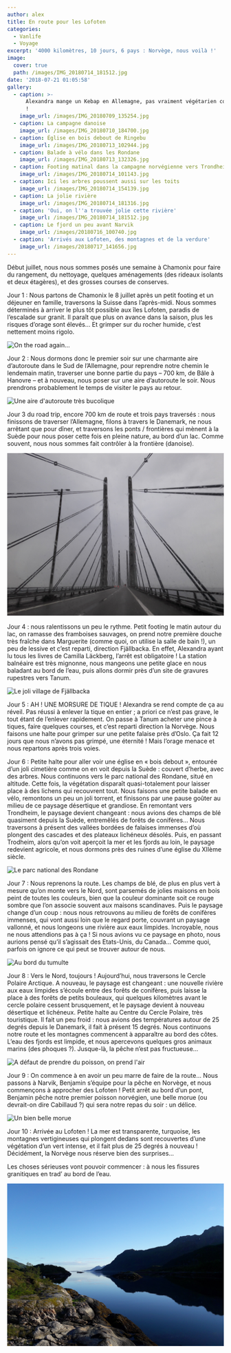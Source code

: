 ```yaml
---
author: alex
title: En route pour les Lofoten
categories:
  - Vanlife
  - Voyage
excerpt: '4000 kilomètres, 10 jours, 6 pays : Norvège, nous voilà !'
image:
  cover: true
  path: /images/IMG_20180714_181512.jpg
date: '2018-07-21 01:05:58'
gallery:
  - caption: >-
      Alexandra mange un Kebap en Allemagne, pas vraiment végétarien comme repas
      !
    image_url: /images/IMG_20180709_135254.jpg
  - caption: La campagne danoise
    image_url: /images/IMG_20180710_184700.jpg
  - caption: Église en bois debout de Ringebu
    image_url: /images/IMG_20180713_102944.jpg
  - caption: Balade à vélo dans les Rondane
    image_url: /images/IMG_20180713_132326.jpg
  - caption: Footing matinal dans la campagne norvégienne vers Trondheim
    image_url: /images/IMG_20180714_101143.jpg
  - caption: Ici les arbres poussent aussi sur les toits
    image_url: /images/IMG_20180714_154139.jpg
  - caption: La jolie rivière
    image_url: /images/IMG_20180714_181316.jpg
  - caption: 'Oui, on l''a trouvée jolie cette rivière'
    image_url: /images/IMG_20180714_181512.jpg
  - caption: Le fjord un peu avant Narvik
    image_url: /images/20180716_100740.jpg
  - caption: 'Arrivés aux Lofoten, des montagnes et de la verdure'
    image_url: /images/20180717_141656.jpg
---
```

Début juillet, nous nous sommes posés une semaine à Chamonix pour faire du rangement, du nettoyage, quelques aménagements (des rideaux isolants et deux étagères), et des grosses courses de conserves.

Jour 1 : Nous partons de Chamonix le 8 juillet après un petit footing et un déjeuner en famille, traversons la Suisse dans l’après-midi. Nous sommes déterminés à arriver le plus tôt possible aux îles Lofoten, paradis de l’escalade sur granit. Il paraît que plus on avance dans la saison, plus les risques d’orage sont élevés… Et grimper sur du rocher humide, c’est nettement moins rigolo.

![On the road again...](/images/IMG_20180709_165715.jpg)

Jour 2 : Nous dormons donc le premier soir sur une charmante aire d’autoroute dans le Sud de l’Allemagne, pour reprendre notre chemin le lendemain matin, traverser une bonne partie du pays – 700 km, de Bâle à Hanovre –  et à nouveau, nous poser sur une aire d’autoroute le soir. Nous prendrons probablement le temps de visiter le pays au retour.

![Une aire d'autoroute très bucolique](/images/IMG_20180708_190825.jpg)

Jour 3 du road trip, encore 700 km de route et trois pays traversés : nous finissons de traverser l’Allemagne, filons à travers le Danemark, ne nous arrêtant que pour dîner, et traversons les ponts / frontières qui mènent à la Suède pour nous poser cette fois en pleine nature, au bord d’un lac. Comme souvent, nous nous sommes fait contrôler à la frontière (danoise).

![Le pont de Malmö sous la pluie](/images/20180710_205052.jpg)

Jour 4 : nous ralentissons un peu le rythme. Petit footing le matin autour du lac, on ramasse des framboises sauvages, on prend notre première douche très fraîche dans Marguerite (comme quoi, on utilise la salle de bain !), un peu de lessive et c’est reparti, direction Fjällbacka. En effet, Alexandra ayant lu tous les livres de Camilla Läckberg, l’arrêt est obligatoire ! La station balnéaire est très mignonne, nous mangeons une petite glace en nous baladant au bord de l’eau, puis allons dormir près d’un site de gravures rupestres vers Tanum.

![Le joli village de Fjällbacka](/images/IMG_20180711_183334.jpg)

Jour 5 : AH ! UNE MORSURE DE TIQUE ! Alexandra se rend compte de ça au réveil. Pas réussi à enlever la tique en entier ; a priori ce n’est pas grave, le tout étant de l’enlever rapidement. On passe à Tanum acheter une pince à tiques, faire quelques courses, et c’est reparti direction la Norvège. Nous faisons une halte pour grimper sur une petite falaise près d’Oslo. Ça fait 12 jours que nous n’avons pas grimpé, une éternité ! Mais l’orage menace et nous repartons après trois voies.

Jour 6 : Petite halte pour aller voir une église en « bois debout », entourée d’un joli cimetière comme on en voit depuis la Suède : couvert d’herbe, avec des arbres. Nous continuons vers le parc national des Rondane, situé en altitude. Cette fois, la végétation disparaît quasi-totalement pour laisser place à des lichens qui recouvrent tout. Nous faisons une petite balade en vélo, remontons un peu un joli torrent, et finissons par une pause goûter au milieu de ce paysage désertique et grandiose. En remontant vers Trondheim, le paysage devient changeant : nous avions des champs de blé quasiment depuis la Suède, entremêlés de forêts de conifères… Nous traversons à présent des vallées bordées de falaises immenses d’où plongent des cascades et des plateaux lichéneux désolés. Puis, en passant Trodheim, alors qu’on voit aperçoit la mer et les fjords au loin, le paysage redevient agricole, et nous dormons près des ruines d’une église du XIIème siècle.

![Le parc national des Rondane](/images/20180713_133029.jpg)

Jour 7 : Nous reprenons la route. Les champs de blé, de plus en plus vert à mesure qu’on monte vers le Nord, sont parsemés de jolies maisons en bois peint de toutes les couleurs, bien que la couleur dominante soit ce rouge sombre que l’on associe souvent aux maisons scandinaves. Puis le paysage change d’un coup : nous nous retrouvons au milieu de forêts de conifères immenses, qui vont aussi loin que le regard porte, couvrant un paysage vallonné, et nous longeons une rivière aux eaux limpides. Incroyable, nous ne nous attendions pas à ça ! Si nous avions vu ce paysage en photo, nous aurions pensé qu’il s’agissait des Etats-Unis, du Canada… Comme quoi, parfois on ignore ce qui peut se trouver autour de nous.

![Au bord du tumulte](/images/20180714_175602.jpg)

Jour 8 : Vers le Nord, toujours ! Aujourd’hui, nous traversons le Cercle Polaire Arctique. A nouveau, le paysage est changeant : une nouvelle rivière aux eaux limpides s’écoule entre des forêts de conifères, puis laisse la place à des forêts de petits bouleaux, qui quelques kilomètres avant le cercle polaire cessent brusquement, et le paysage devient à nouveau désertique et lichéneux. Petite halte au Centre du Cercle Polaire, très touristique. Il fait un peu froid : nous avions des températures autour de 25 degrés depuis le Danemark, il fait à présent 15 degrés. Nous continuons notre route et les montagnes commencent à apparaître au bord des côtes. L’eau des fjords est limpide, et nous apercevons quelques gros animaux marins (des phoques ?). Jusque-là, la pêche n’est pas fructueuse...

![A défaut de prendre du poisson, on prend l'air](/images/IMG_20180714_222709.jpg)

Jour 9 : On commence à en avoir un peu marre de faire de la route… Nous passons à Narvik, Benjamin s’équipe pour la pêche en Norvège, et nous commençons à approcher des Lofoten ! Petit arrêt au bord d’un pont, Benjamin pêche notre premier poisson norvégien, une belle morue (ou devrait-on dire Cabillaud ?) qui sera notre repas du soir : un délice.

![Un bien belle morue](/images/IMG_20180716_190613.jpg)

Jour 10 : Arrivée au Lofoten ! La mer est transparente, turquoise, les montagnes vertigineuses qui plongent dedans sont recouvertes d’une végétation d’un vert intense, et il fait plus de 25 degrés à nouveau ! Décidément, la Norvège nous réserve bien des surprises...

Les choses sérieuses vont pouvoir commencer : à nous les fissures granitiques en trad’ au bord de l’eau.

![Aux portes des Lofoten](/images/20180716_210849.jpg)
